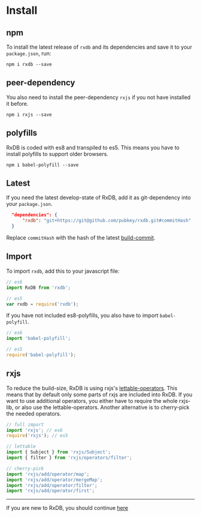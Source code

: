 # Install

## npm

To install the latest release of `rxdb` and its dependencies and save it to your `package.json`, run:

`npm i rxdb --save`

## peer-dependency

You also need to install the peer-dependency `rxjs` if you not have installed it before.

`npm i rxjs --save`

## polyfills

RxDB is coded with es8 and transpiled to es5\. This means you have to install polyfills to support older browsers.

`npm i babel-polyfill --save`

## Latest

If you need the latest develop-state of RxDB, add it as git-dependency into your `package.json`.

```json
  "dependencies": {
      "rxdb": "git+https://git@github.com/pubkey/rxdb.git#commitHash"
  }
```

Replace `commitHash` with the hash of the latest [build-commit](https://github.com/pubkey/rxdb/search?q=build&type=Commits).

## Import

To import `rxdb`, add this to your javascript file:

```javascript
// es6
import RxDB from 'rxdb';

// es5
var rxdb = require('rxdb');
```

If you have not included es8-polyfills, you also have to import `babel-polyfill`.

```javascript
// es6
import 'babel-polyfill';

// es5
require('babel-polyfill');
```

## rxjs

To reduce the build-size, RxDB is using rxjs's [lettable-operators](https://github.com/ReactiveX/rxjs/blob/master/doc/lettable-operators.md). This means that by default only some parts of rxjs are included into RxDB. If you want to use additional operators, you either have to require the whole rxjs-lib, or also use the lettable-operators. Another alternative is to cherry-pick the needed operators.

```javascript
// full import
import 'rxjs'; // es6
require('rxjs'); // es5

// lettable
import { Subject } from 'rxjs/Subject';
import { filter } from 'rxjs/operators/filter';

// cherry-pick
import 'rxjs/add/operator/map';		
import 'rxjs/add/operator/mergeMap';		
import 'rxjs/add/operator/filter';		
import 'rxjs/add/operator/first';
```

--------------------------------------------------------------------------------

If you are new to RxDB, you should continue [here](./rx-database.md)
